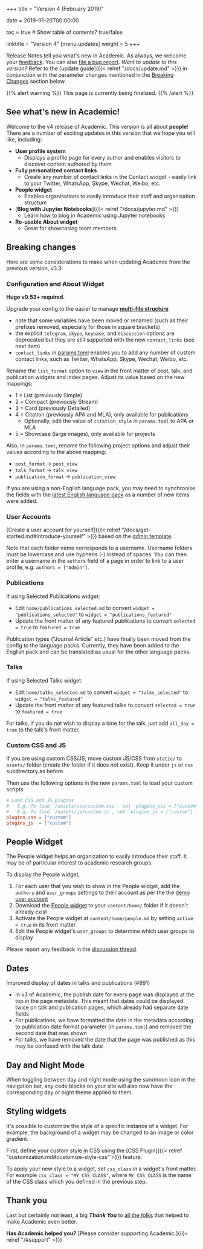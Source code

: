 +++
title = "Version 4 (February 2019)"

date = 2019-01-20T00:00:00

toc = true  # Show table of contents? true/false

linktitle = "Version 4"
[menu.updates]
  weight = 5
+++

Release Notes tell you what's new in Academic. As always, we welcome your [feedback](https://github.com/gcushen/hugo-academic/issues). You can also [file a bug report](https://github.com/gcushen/hugo-academic/issues). *Want to update to this version?* Refer to the [update guide]({{< relref "/docs/update.md" >}}) in conjunction with the parameter changes mentioned in the [Breaking Changes](#breaking-changes) section below.

{{% alert warning %}}
This page is currently being finalized.
{{% /alert %}}

## See what's new in Academic!

Welcome to the v4 release of Academic. This version is all about **people**! There are a number of exciting updates in this version that we hope you will like, including:

- **User profile system**
  - Displays a profile page for every author and enables visitors to discover content authored by them
- **Fully personalized contact links**
  - Create any number of contact links in the Contact widget - easily link to your Twitter, WhatsApp, Skype, Wechat, Weibo, etc.
- **People widget**
  - Enables organisations to easily introduce their staff and organisation structure
- [**Blog with Jupyter Notebooks**]({{< relref "/docs/jupyter.md" >}})
  - Learn how to blog in Academic using Jupyter notebooks
- **Re-usable About widget**
  - Great for showcasing team members

## Breaking changes

Here are some considerations to make when updating Academic from the previous version, v3.3:

### Configuration and About Widget

**Hugo v0.53+ required.**

Upgrade your config to the easier to manage [**multi-file structure**](https://github.com/gcushen/hugo-academic/tree/master/exampleSite/config/_default)

  - note that some variables have been moved or renamed (such as their prefixes removed, especially for those in square brackets)
  - the explicit `telegram`, `skype`, `keybase`, and `discussion` options are deprecated but they are still supported with the new `contact_links` (see next item)
  - `contact_links` in [params.toml](https://github.com/gcushen/hugo-academic/blob/master/exampleSite/config/_default/params.toml) enables you to add any number of custom contact links, such as Twitter, WhatsApp, Skype, Wechat, Weibo, etc.

Rename the `list_format` option to `view` in the front matter of post, talk, and publication widgets and index pages. Adjust its value based on the new mappings:

- 1 = List (previously Simple)
- 2 = Compact (previously Stream)
- 3 = Card (previously Detailed)
- 4 = Citation (previously APA and MLA), only available for publications
  - Optionally, edit the value of `citation_style` in `params.toml` to APA or MLA
- 5 = Showcase (large images), only available for projects

Also, in `params.toml`, rename the following project options and adjust their values according to the above mapping:

- `post_format` -> `post_view`
- `talk_format` -> `talk_view`
- `publication_format` -> `publication_view`

If you are using a non-English language pack, you may need to synchronise the fields with the [latest English language pack](https://github.com/gcushen/hugo-academic/blob/master/i18n/en.yaml) as a number of new items were added.

### User Accounts

[Create a user account for yourself]({{< relref "/docs/get-started.md#introduce-yourself" >}}) based on the [*admin* template](https://github.com/gcushen/hugo-academic/tree/master/exampleSite/content/author).

Note that each folder name corresponds to a username. Username folders must be lowercase and use hyphens (-) instead of spaces. You can then enter a username in the `authors` field of a page in order to link to a user profile, e.g. `authors = ["Admin"]`.

### Publications

If using Selected Publications widget:

- Edit `home/publications_selected.md` to convert `widget = "publications_selected"` to `widget = "publications_featured"`
- Update the front matter of any featured publications to convert `selected = true` to `featured = true`

Publication types ("Journal Article" etc.) have finally been moved from the config to the language packs. Currently, they have been added to the English pack and can be translated as usual for the other language packs.

### Talks

If using Selected Talks widget:

- Edit `home/talks_selected.md` to convert `widget = "talks_selected"` to `widget = "talks_featured"`
- Update the front matter of any featured talks to convert `selected = true` to `featured = true`

For talks, if you do not wish to display a time for the talk, just add `all_day = true` to the talk's front matter.

### Custom CSS and JS

If you are using custom CSS/JS, move custom JS/CSS from `static/` to `assets/` folder (create the folder if it does not exist). Keep it under `js` or `css` subdirectory as before.

Then use the following options in the new `params.toml` to load your custom scripts:

```toml
# Load CSS and JS plugins
#   E.g. To load `/assets/css/custom.css`, set `plugins_css = ["custom"]`.
#   E.g. To load `/assets/js/custom.js`, set `plugins_js = ["custom"]`.
plugins_css = ["custom"]
plugins_js  = ["custom"]
```

## People Widget

The People widget helps an organization to easily introduce their staff. It may be of particular interest to academic research groups.

To display the People widget,

1. For each user that you wish to show in the People widget, add the `authors` and `user_groups` settings to their account as per the the [demo user account](https://raw.githubusercontent.com/gcushen/hugo-academic/master/exampleSite/content/author/admin/_index.md)
2. Download the [People widget](https://raw.githubusercontent.com/gcushen/hugo-academic/master/exampleSite/content/home/people.md) to your `content/home/` folder if it doesn't already exist
3. Activate the People widget at `content/home/people.md` by setting `active = true` in its front matter
4. Edit the People widget's `user_groups` to determine which user groups to display

Please report any feedback in the [discussion thread](https://github.com/gcushen/hugo-academic/issues/274).

## Dates

Improved display of dates in talks and publications (#891)

- In v3 of Academic, the publish date for every page was displayed at the top in the page metadata. This meant that dates could be displayed twice on talk and publication pages, which already had separate date fields
- For publications, we have formatted the date in the metadata according to publication date format parameter (in `params.toml`) and removed the second date that was shown
- For talks, we have removed the date that the page was published as this may be confused with the talk date

## Day and Night Mode

When toggling between day and night mode using the sun/moon icon in the navigation bar, any code blocks on your site will also now have the corresponding day or night theme applied to them.

## Styling widgets

It's possible to customize the style of a specific instance of a widget. For example, the background of a widget may be changed to an image or color gradient.

First, define your custom style in CSS using the [CSS Plugin]({{< relref "customization.md#customize-style-css" >}}) feature.

To apply your new style to a widget, set `css_class` in a widget's front matter. For example `css_class = "MY_CSS_CLASS"`, where `MY_CSS_CLASS` is the name of the CSS class which you defined in the previous step.

## Thank you

Last but certainly not least, a big **_Thank You_** to [all the folks](https://github.com/gcushen/hugo-academic/graphs/contributors) that helped to make Academic even better.

**Has Academic helped you?** [Please consider supporting Academic.]({{< relref "/#support" >}})
